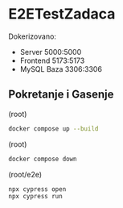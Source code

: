 # E2ETestZadaca

Dokerizovano:
- Server     5000:5000
- Frontend   5173:5173
- MySQL Baza 3306:3306

## Pokretanje i Gasenje

(root)
```bash
docker compose up --build
```

(root)
```bash
docker compose down
```

(root/e2e)
```bash
npx cypress open 
npx cypress run
```
